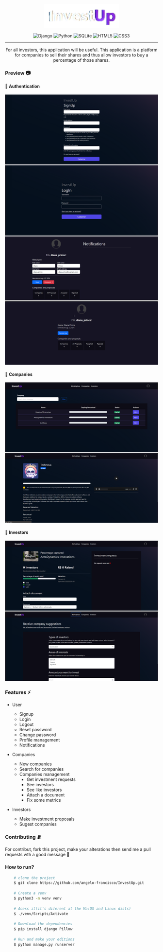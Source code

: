 <div align="center">
    <img src="imgs/imagem-removebg-preview.png" width="250">
</div>
<div align="center">

![Django](https://img.shields.io/badge/django-%23092E20.svg?style=for-the-badge&logo=django&logoColor=white)
![Python](https://img.shields.io/badge/python-3670A0?style=for-the-badge&logo=python&logoColor=ffdd54)
![SQLite](https://img.shields.io/badge/sqlite-%2307405e.svg?style=for-the-badge&logo=sqlite&logoColor=white)
![HTML5](https://img.shields.io/badge/html5-%23E34F26.svg?style=for-the-badge&logo=html5&logoColor=white)
![CSS3](https://img.shields.io/badge/css3-%231572B6.svg?style=for-the-badge&logo=css3&logoColor=white)
</div>
<hr>
<p align="center">For all investors, this application will be useful. This application is a platform for companies to sell their shares and thus allow investors to buy a percentage of those shares.</p>

### Preview 📷
#### 🔴 Authentication

![alt text](imgs/signup.png)
![alt text](imgs/login.png)
![alt text](imgs/profile-user.png)
![alt text](imgs/profile-other.png)

#### 🔴 Companies
![alt text](imgs/companies.png)
![alt text](imgs/see.png)

#### 🔴 Investors
![alt text](imgs/see2.png)
![alt text](image-1.png)

### Features ⚡

- User
    - Signup
    - Login
    - Logout
    - Reset password
    - Change password
    - Profile management
    - Notifications

- Companies
    - New companies
    - Search for companies
    - Companies management
        - Get investment requests 
        - See investors 
        - See like investors
        - Attach a document
        - Fix some metrics

- Investors
    - Make investment proposals
    - Sugest companies


### Contributing 🫂
For contribut, fork this project, make your alterations then send me a pull requests wth a good message 🌟

### How to run?
```bash 
    # clone the project
    $ git clone https://github.com/angelo-francisco/InvestUp.git

    # Create a venv
    $ python3 -m venv venv

    # Acess it(it's diferent at the MacOS and Linux dists)
    $ ./venv/Scripts/Activate

    # Download the dependencies
    $ pip install django Pillow

    # Run and make your editions
    $ python manage.py runserver

```

